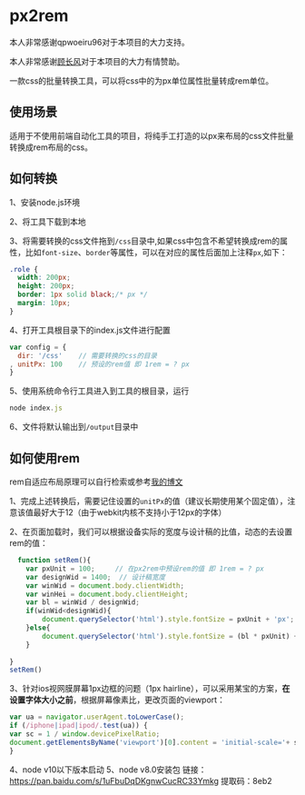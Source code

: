 # px2rem 

本人非常感谢qpwoeiru96对于本项目的大力支持。

本人非常感谢[顾长风](http://git.oschina.net/surprise)对于本项目的大力有情赞助。

一款css的批量转换工具，可以将css中的为px单位属性批量转成rem单位。

## 使用场景

适用于不使用前端自动化工具的项目，将纯手工打造的以px来布局的css文件批量转换成rem布局的css。

## 如何转换

1、安装node.js环境

2、将工具下载到本地

3、将需要转换的css文件拖到`/css`目录中,如果css中包含不希望转换成rem的属性，比如`font-size`、`border`等属性，可以在对应的属性后面加上注释`px`,如下：

```css
.role {
  width: 200px;
  height: 200px;
  border: 1px solid black;/* px */
  margin: 10px;
}
```

4、打开工具根目录下的index.js文件进行配置

```javascript
var config = {
  dir: '/css'    // 需要转换的css的目录
, unitPx: 100    // 预设的rem值 即 1rem = ? px
}
```

5、使用系统命令行工具进入到工具的根目录，运行

```javascript
node index.js
```

6、文件将默认输出到`/output`目录中

## 如何使用rem
rem自适应布局原理可以自行检索或参考[我的博文](http://www.shihua.im/2015/12/20/20151220_rem/)

1、完成上述转换后，需要记住设置的`unitPx`的值（建议长期使用某个固定值），注意该值最好大于12（由于webkit内核不支持小于12px的字体）

2、在页面加载时，我们可以根据设备实际的宽度与设计稿的比值，动态的去设置rem的值：
```javascript
  function setRem(){
    var pxUnit = 100;     // 在px2rem中预设rem的值 即 1rem = ? px
    var designWid = 1400;  // 设计稿宽度
    var winWid = document.body.clientWidth;
    var winHei = document.body.clientHeight;
    var bl = winWid / designWid;
    if(winWid<designWid){
        document.querySelector('html').style.fontSize = pxUnit + 'px';
    }else{
        document.querySelector('html').style.fontSize = (bl * pxUnit) + 'px';
    }
    
}
setRem()
```

3、针对ios视网膜屏幕1px边框的问题（1px hairline），可以采用某宝的方案，**在设置字体大小之前**，根据屏幕像素比，更改页面的viewport：

```javascript
var ua = navigator.userAgent.toLowerCase();
if (/iphone|ipad|ipod/.test(ua)) {
var sc = 1 / window.devicePixelRatio;
document.getElementsByName('viewport')[0].content = 'initial-scale='+ sc +', maximum-scale='+ sc +', minimum-scale='+ sc +', user-scalable=no';
}
```
4、node v10以下版本启动
5、node v8.0安装包
链接：https://pan.baidu.com/s/1uFbuDqDKgnwCucRC33Ymkg 
提取码：8eb2
